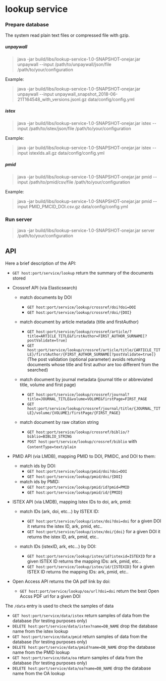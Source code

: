 # lookup service


### Prepare database
The system read plain text files or compressed file with gzip.

 
##### unpaywall

> java -jar build/libs/lookup-service-1.0-SNAPSHOT-onejar.jar unpaywall --input /path/to/unpaywall/json/file /path/to/your/configuration

Example: 

> java -jar build/libs/lookup-service-1.0-SNAPSHOT-onejar.jar unpaywall --input unpaywall_snapshot_2018-06-21T164548_with_versions.jsonl.gz data/config/config.yml 

##### istex 
> java -jar build/libs/lookup-service-1.0-SNAPSHOT-onejar.jar istex --input /path/to/istex/json/file /path/to/your/configuration

Example: 

> java -jar build/libs/lookup-service-1.0-SNAPSHOT-onejar.jar istex --input istexIds.all.gz data/config/config.yml

##### pmid 

> java -jar build/libs/lookup-service-1.0-SNAPSHOT-onejar.jar pmid --input /path/to/pmid/csv/file /path/to/your/configuration 

Example: 

> java -jar build/libs/lookup-service-1.0-SNAPSHOT-onejar.jar pmid --input PMID_PMCID_DOI.csv.gz data/config/config.yml 



### Run server
> java -jar build/libs/lookup-service-1.0-SNAPSHOT-onejar.jar server /path/to/your/configuration


## API

Here a brief description of the API: 

- `GET host:port/service/lookup` return the summary of the documents stored

- Crossref API (via Elasticsearch)
 
    - match documents by DOI
        - `GET host:port/service/lookup/crossref/doi?doi=DOI`
        - `GET host:port/service/lookup/crossref/doi/{DOI}`

    - match document by article metadata (title and firstAuthor)
        - `GET host:port/service/lookup/crossref/article/?title=ARTICLE_TITLE&firstAuthor=FIRST_AUTHOR_SURNAME[?postValidate=true]`
        - `GET host:port/service/lookup/crossref/article/title/{ARTICLE_TITLE}/firstAuthor/{FIRST_AUTHOR_SURNAME[?postValidate=true]}`
        (The post validation (optional parameter) avoids returning documents whose title and first author are too different from the searched) 
    
    - match document by journal metadata (journal title or abbreviated title, volume and first page)
        - `GET host:port/service/lookup/crossref/journal?title=JOURNAL_TITLE&volume=VOLUME&firstPage=FIRST_PAGE`
        - `GET host:port/service/lookup/crossref/journal/title/{JOURNAL_TITLE}/volume/{VOLUME}/firstPage/{FIRST_PAGE}`

    - match document by raw citation string 
        - `GET host:port/service/lookup/crossref/biblio/?biblio=BIBLIO_STRING`
        - `POST host:port/service/lookup/crossref/biblio` with `ContentType=text/plain` 

- PMID API (via LMDB), mapping PMID to DOI, PMIDC, and DOI to them: 
    - match ids by DOI: 
        - `GET host:port/service/lookup/pmid/doi?doi=DOI`
        - `GET host:port/service/lookup/pmid/doi/{DOI}`
    - match ids by PMID: 
         - `GET host:port/service/lookup/pmid/id?pmid=PMID`
         - `GET host:port/service/lookup/pmid/id/{PMID}`
    
- ISTEX API (via LMDB), mapping Istex IDs to doi, ark, pmid: 
    - match IDs (ark, doi, etc...) by ISTEX ID:     
        - `GET host:port/service/lookup/istex/doi?doi=doi` for a given DOI it returns the istex ID, ark, pmid, etc.. 
        - `GET host:port/service/lookup/istex/doi/{doi}` for a given DOI it returns the istex ID, ark, pmid, etc..
        
    - match IDs (istexID, ark, etc...) by DOI: 
        - `GET host:port/service/lookup/istex/id?istexid=ISTEXID` for a given ISTEX ID returns the mapping IDs: ark, pmid, etc.. 
        - `GET host:port/service/lookup/istex/id/{ISTEXID}` for a given ISTEX ID returns the mapping IDs: ark, pmid, etc..
                

- Open Access API returns the OA pdf link by doi: 
    - `GET host:port/service/lookup/oa/url?doi=doi` return the best Open Accss PDF url for a given DOI 



The `/data` entry is used to check the samples of data

- `GET host:port/service/data/istex` return samples of data from the database (for testing purposes only)   
- `DELETE host:port/service/data/istex?name=DB_NAME` drop the database name from the istex lookup    
- `GET host:port/service/data/pmid` return samples of data from the database (for testing purposes only)
- `DELETE host:port/service/data/pmid?name=DB_NAME` drop the database name from the PMID lookup
- `GET host:port/service/data/oa` return samples of data from the database (for testing purposes only)
- `DELETE host:port/service/data/oa?name=DB_NAME` drop the database name from the OA lookup
